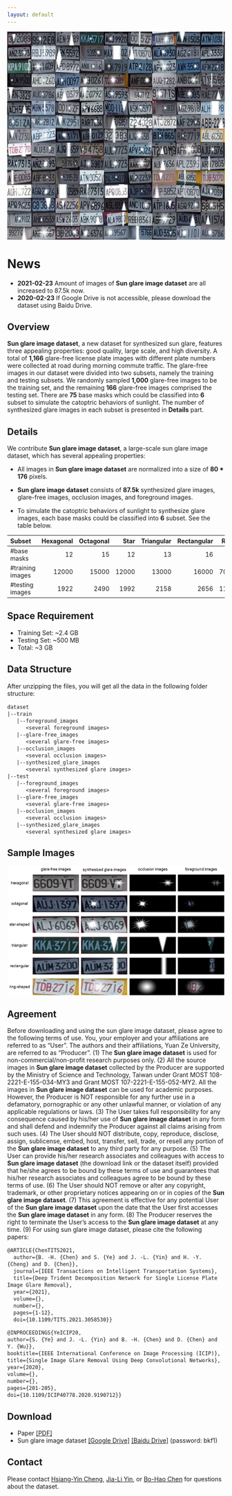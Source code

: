 ```yaml
---
layout: default
---
```


<img src="./figure/demo.png" width="640" height="480" align="middle" />

# News
* **2021-02-23** Amount of images of **Sun glare image dataset** are all increased to 87.5k now.
* **2020-02-23** If Google Drive is not accessible, please download the dataset using Baidu Drive.

## Overview
**Sun glare image dataset**, a new dataset for synthesized sun glare, features three appealing properties: good quality, large scale, and high diversity. A total of **1,166** glare-free license plate images with different plate numbers were collected at road during morning commute traffic. The glare-free images in our dataset were divided into two subsets, namely the training and testing subsets. We randomly sampled **1,000** glare-free images to be the training set, and the remaining **166** glare-free images comprised the testing set. There are **75** base masks which could be classified into **6** subset to simulate the catoptric behaviors of sunlight. The number of synthesized glare images in each subset is presented in **Details** part.

## Details
We contribute **Sun glare image dataset**, a large-scale sun glare image dataset, which has several appealing properties:
- All images in **Sun glare image dataset** are normalized into a size of **80 * 176** pixels.

- **Sun glare image dataset** consists of **87.5k** synthesized glare images, glare-free images, occlusion images, and foreground images.

- To simulate the catoptric behaviors of sunlight to synthesize glare images, each base masks could be classified into **6** subset. See the table below.

| Subset          | Hexagonal | Octagonal | Star | Triangular | Rectangular | Ring |
|:----------------|----------:|----------:|------------:|-----------:|-----------:|-----------:|
| #base masks     |       12  | 15  |12|13|16|7|
| #training images |    12000  | 15000|12000|13000|16000|7000|
| #testing images  |     1922  | 2490|1992|2158|2656|1162|

## Space Requirement
* Training Set: ~2.4 GB
* Testing Set: ~500 MB
* Total: ~3 GB

## Data Structure
After unzipping the files, you will get all the data in the following folder structure:
```
dataset
|--train
   |--foreground_images
      <several foreground images>
   |--glare-free_images
      <several glare-free images>
   |--occlusion_images
      <several occlusion images>
   |--synthesized_glare_images
      <several synthesized glare images>
|--test
   |--foreground_images
      <several foreground images>
   |--glare-free_images
      <several glare-free images>
   |--occlusion_images
      <several occlusion images>
   |--synthesized_glare_images
      <several synthesized glare images>
```

## Sample Images
<img src="./figure/sample.png" width="640" height="300" align="middle" />

## Agreement
Before downloading and using the sun glare image dataset, please agree to the following terms of use. You, your employer and your affiliations are referred to as “User”. The authors and their affiliations, Yuan Ze University, are referred to as “Producer”.
(1) The **Sun glare image dataset** is used for non-commercial/non-profit research purposes only.
(2) All the source images in **Sun glare image dataset** collected by the Producer are supported by the Ministry of Science and Technology, Taiwan under Grant MOST 108-2221-E-155-034-MY3 and Grant MOST 107-2221-E-155-052-MY2. All the images in **Sun glare image dataset** can be used for academic purposes. However, the Producer is NOT responsible for any further use in a defamatory, pornographic or any other unlawful manner, or violation of any applicable regulations or laws.
(3) The User takes full responsibility for any consequence caused by his/her use of **Sun glare image dataset** in any form and shall defend and indemnify the Producer against all claims arising from such uses.
(4) The User should NOT distribute, copy, reproduce, disclose, assign, sublicense, embed, host, transfer, sell, trade, or resell any portion of the **Sun glare image dataset** to any third party for any purpose.
(5) The User can provide his/her research associates and colleagues with access to **Sun glare image dataset** (the download link or the dataset itself) provided that he/she agrees to be bound by these terms of use and guarantees that his/her research associates and colleagues agree to be bound by these terms of use.
(6) The User should NOT remove or alter any copyright, trademark, or other proprietary notices appearing on or in copies of the **Sun glare image dataset**.
(7) This agreement is effective for any potential User of the **Sun glare image dataset** upon the date that the User first accesses the **Sun glare image dataset** in any form.
(8) The Producer reserves the right to terminate the User’s access to the **Sun glare image dataset** at any time.
(9) For using sun glare image dataset, please cite the following papers:
```
@ARTICLE{ChenTITS2021,
  author={B. -H. {Chen} and S. {Ye} and J. -L. {Yin} and H. -Y. {Cheng} and D. {Chen}},
  journal={IEEE Transactions on Intelligent Transportation Systems}, 
  title={Deep Trident Decomposition Network for Single License Plate Image Glare Removal}, 
  year={2021},
  volume={},
  number={},
  pages={1-12},
  doi={10.1109/TITS.2021.3058530}}
```
```
@INPROCEEDINGS{YeICIP20,
author={S. {Ye} and J. -L. {Yin} and B. -H. {Chen} and D. {Chen} and Y. {Wu}},
booktitle={IEEE International Conference on Image Processing (ICIP)},
title={Single Image Glare Removal Using Deep Convolutional Networks},
year={2020},
volume={},
number={},
pages={201-205},
doi={10.1109/ICIP40778.2020.9190712}}
```

## Download
* Paper [[PDF]](https://ieeexplore.ieee.org/document/9357944)
* Sun glare image dataset [[Google Drive]](https://drive.google.com/drive/folders/1He7MLn-7Kcvdj6rJPpF50xR0e21vqQ0R?usp=sharing) [[Baidu Drive]](https://pan.baidu.com/s/1I4I2ge8uJfSciB-VeB2imw) (password: bkf1)


## Contact
Please contact [Hsiang-Yin Cheng](mailto:qwaszx841002@gmail.com), [Jia-Li Yin](mailto:jlyin@fzu.edu.cn), or [Bo-Hao Chen](mailto:bhchen@saturn.yzu.edu.tw) for questions about the dataset.
